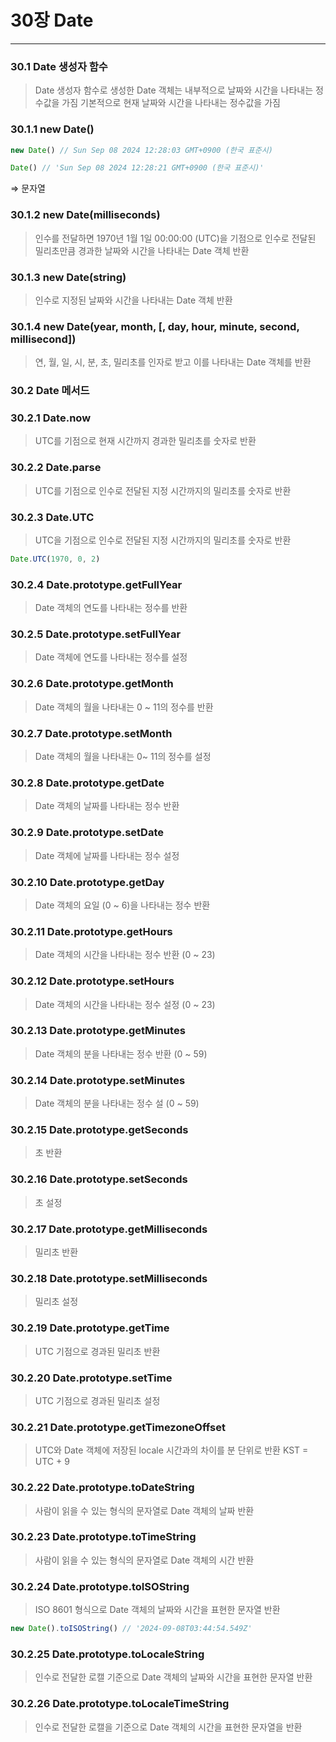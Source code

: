 # 30장 Date

---

### 30.1 Date 생성자 함수

> Date 생성자 함수로 생성한 Date 객체는 내부적으로 날짜와 시간을 나타내는 정수값을 가짐
기본적으로 현재 날짜와 시간을 나타내는 정수값을 가짐
> 

### 30.1.1 new Date()

```jsx
new Date() // Sun Sep 08 2024 12:28:03 GMT+0900 (한국 표준시)
```

```jsx
Date() // 'Sun Sep 08 2024 12:28:21 GMT+0900 (한국 표준시)'
```

⇒ 문자열

### 30.1.2 new Date(milliseconds)

> 인수를 전달하면 1970년 1월 1일 00:00:00 (UTC)을 기점으로 인수로 전달된 밀리초만큼 경과한 날짜와 시간을 나타내는 Date 객체 반환
> 

### 30.1.3 new Date(string)

> 인수로 지정된 날짜와 시간을 나타내는 Date 객체 반환
> 

### 30.1.4 new Date(year, month, [, day, hour, minute, second, millisecond])

> 연, 월, 일, 시, 분, 초, 밀리초를 인자로 받고 이를 나타내는 Date 객체를 반환
> 

### 30.2 Date 메서드

### 30.2.1 Date.now

> UTC를 기점으로 현재 시간까지 경과한 밀리초를 숫자로 반환
> 

### 30.2.2 Date.parse

> UTC를 기점으로 인수로 전달된 지정 시간까지의 밀리초를 숫자로 반환
> 

### 30.2.3 Date.UTC

> UTC을 기점으로 인수로 전달된 지정 시간까지의 밀리초를 숫자로 반환
> 

```jsx
Date.UTC(1970, 0, 2)
```

### 30.2.4 Date.prototype.getFullYear

> Date 객체의 연도를 나타내는 정수를 반환
> 

### 30.2.5 Date.prototype.setFullYear

> Date 객체에 연도를 나타내는 정수를 설정
> 

### 30.2.6 Date.prototype.getMonth

> Date 객체의 월을 나타내는 0 ~ 11의 정수를 반환
> 

### 30.2.7 Date.prototype.setMonth

> Date 객체의 월을 나타내는 0~ 11의 정수를 설정
> 

### 30.2.8 Date.prototype.getDate

> Date 객체의 날짜를 나타내는 정수 반환
> 

### 30.2.9 Date.prototype.setDate

> Date 객체에 날짜를 나타내는 정수 설정
> 

### 30.2.10 Date.prototype.getDay

> Date 객체의 요일 (0 ~ 6)을 나타내는 정수 반환
> 

### 30.2.11 Date.prototype.getHours

> Date 객체의 시간을 나타내는 정수 반환 (0 ~ 23)
> 

### 30.2.12 Date.prototype.setHours

> Date 객체의 시간을 나타내는 정수 설정 (0 ~ 23)
> 

### 30.2.13 Date.prototype.getMinutes

> Date 객체의 분을 나타내는 정수 반환 (0 ~ 59)
> 

### 30.2.14 Date.prototype.setMinutes

> Date 객체의 분을 나타내는 정수 설 (0 ~ 59)
> 

### 30.2.15 Date.prototype.getSeconds

> 초 반환
> 

### 30.2.16 Date.prototype.setSeconds

> 초 설정
> 

### 30.2.17 Date.prototype.getMilliseconds

> 밀리초 반환
> 

### 30.2.18 Date.prototype.setMilliseconds

> 밀리초 설정
> 

### 30.2.19 Date.prototype.getTime

> UTC 기점으로 경과된 밀리초 반환
> 

### 30.2.20 Date.prototype.setTime

> UTC 기점으로 경과된 밀리초 설정
> 

### 30.2.21 Date.prototype.getTimezoneOffset

> UTC와 Date 객체에 저장된 locale 시간과의 차이를 분 단위로 반환
KST = UTC + 9
> 

### 30.2.22 Date.prototype.toDateString

> 사람이 읽을 수 있는 형식의 문자열로 Date 객체의 날짜 반환
> 

### 30.2.23 Date.prototype.toTimeString

> 사람이 읽을 수 있는 형식의 문자열로 Date 객체의 시간 반환
> 

### 30.2.24 Date.prototype.toISOString

> ISO 8601 형식으로 Date 객체의 날짜와 시간을 표현한 문자열 반환
> 

```jsx
new Date().toISOString() // '2024-09-08T03:44:54.549Z'
```

### 30.2.25 Date.prototype.toLocaleString

> 인수로 전달한 로캘 기준으로 Date 객체의 날짜와 시간을 표현한 문자열 반환
> 

### 30.2.26 Date.prototype.toLocaleTimeString

> 인수로 전달한 로캘을 기준으로  Date 객체의 시간을 표현한 문자열을 반환
>